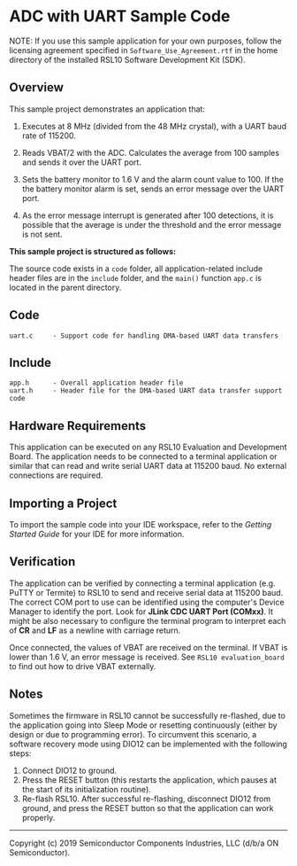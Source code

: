 ADC with UART Sample Code
=========================

NOTE: If you use this sample application for your own purposes, follow
      the licensing agreement specified in `Software_Use_Agreement.rtf`
      in the home directory of the installed RSL10 Software
      Development Kit (SDK).

Overview
--------
This sample project demonstrates an application that:

1.  Executes at 8 MHz (divided from the 48 MHz crystal), with a UART baud rate
    of 115200.

2.  Reads VBAT/2 with the ADC. Calculates the average from 100 samples and 
    sends it over the UART port.
 
3.  Sets the battery monitor to 1.6 V and the alarm count value to 100. If the
    the battery monitor alarm is set, sends an error message over the UART
    port.
 
4.  As the error message interrupt is generated after 100 detections, it is
    possible that the average is under the threshold and the error message is
    not sent.
    
**This sample project is structured as follows:**

The source code exists in a `code` folder, all application-related include
header files are in the `include` folder, and the `main()` function `app.c` is 
located in the parent directory.

Code
----
    uart.c     - Support code for handling DMA-based UART data transfers

Include
-------
    app.h      - Overall application header file
    uart.h     - Header file for the DMA-based UART data transfer support code
    
Hardware Requirements
---------------------
This application can be executed on any RSL10 Evaluation and Development 
Board. The application needs to be connected to a terminal application or 
similar that can read and write serial UART data at 115200 baud. No external 
connections are required.

Importing a Project
-------------------
To import the sample code into your IDE workspace, refer to the 
*Getting Started Guide* for your IDE for more information.

Verification
------------
The application can be verified by connecting a terminal application (e.g.
PuTTY or Termite) to RSL10 to send and receive serial data at 115200 baud. The
correct COM port to use can be identified using the computer's Device Manager
to identify the port. Look for **JLink CDC UART Port (COMxx)**. It might be also
necessary to configure the terminal program to interpret each of **CR** and 
**LF** as a newline with carriage return.

Once connected, the values of VBAT are received on the terminal. If VBAT is
lower than 1.6 V, an error message is received. See `RSL10 evaluation_board` 
to find out how to drive VBAT externally.

Notes
-----
Sometimes the firmware in RSL10 cannot be successfully re-flashed, due to the
application going into Sleep Mode or resetting continuously (either by design 
or due to programming error). To circumvent this scenario, a software recovery
mode using DIO12 can be implemented with the following steps:

1.  Connect DIO12 to ground.
2.  Press the RESET button (this restarts the application, which
    pauses at the start of its initialization routine).
3.  Re-flash RSL10. After successful re-flashing, disconnect DIO12 from
    ground, and press the RESET button so that the application can work
    properly.

***
Copyright (c) 2019 Semiconductor Components Industries, LLC
(d/b/a ON Semiconductor).
